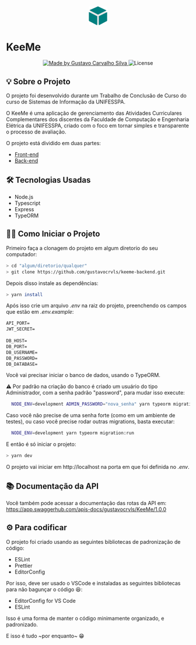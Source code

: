 <p align="center">
  <img src="https://github.com/gustavocrvls/icons/blob/f9f809ad6c69d21ca1c5149f2b910ea9e294d43a/keeme.png" width="50"/>
</p>

# KeeMe

<p align="center">
  <a href="https://rocketseat.com.br">
    <img alt="Made by Gustavo Carvalho Silva" src="https://img.shields.io/badge/made%20by-Gustavo%20Carvalho%20Silva-008080">
  </a>
  <img alt="License" src="https://img.shields.io/badge/license-MIT-008080">
</p>

## 💡 Sobre o Projeto

O projeto foi desenvolvido durante um Trabalho de Conclusão de Curso do curso de Sistemas de Informação da UNIFESSPA.

O KeeMe é uma aplicação de gerenciamento das Atividades Curriculares Complementares dos discentes da Faculdade de Computação e Engenharia Elétrica da UNIFESSPA, criado com o foco em tornar simples e transparente o processo de avaliação.

O projeto está dividido em duas partes:
- [Front-end](https://github.com/gustavocrvls/keeme-frontend)
- [Back-end](https://github.com/gustavocrvls/keeme-backend)

## 🛠 Tecnologias Usadas
- Node.js
- Typescript
- Express
- TypeORM

## 🧙‍♂️ Como Iniciar o Projeto

Primeiro faça a clonagem do projeto em algum diretorio do seu computador:
```bash
> cd "algum/diretorio/qualquer"
> git clone https://github.com/gustavocrvls/keeme-backend.git
```
Depois disso instale as dependências:
```bash
> yarn install
```
Após isso crie um arquivo _.env_ na raiz do projeto, preenchendo os campos que estão em _.env.example_:

```env
API_PORT=
JWT_SECRET=

DB_HOST=
DB_PORT=
DB_USERNAME=
DB_PASSWORD=
DB_DATABASE=
```

Você vai precisar iniciar o banco de dados, usando o TypeORM.

⚠ Por padrão na criação do banco é criado um usuário do tipo Administrador, com a senha padrão "password", para mudar isso execute:
```bash
  NODE_ENV=development ADMIN_PASSWORD="nova_senha" yarn typeorm migration:run
```

Caso você não precise de uma senha forte (como em um ambiente de testes), ou caso você precise rodar outras migrations, basta executar:
```bash
  NODE_ENV=development yarn typeorm migration:run
```

E então é só iniciar o projeto:
```bash
> yarn dev
```

O projeto vai iniciar em http://localhost na porta em que foi definida no _.env_.

## 📚 Documentação da API

Você também pode acessar a documentação das rotas da API em:
https://app.swaggerhub.com/apis-docs/gustavocrvls/KeeMe/1.0.0

## ⚙ Para codificar

O projeto foi criado usando as seguintes bibliotecas de padronização de código:
- ESLint
- Prettier
- EditorConfig

Por isso, deve ser usado o VSCode e instaladas as seguintes bibliotecas para não bagunçar o código 😆:
- EditorConfig for VS Code
- ESLint

Isso é uma forma de manter o código minimamente organizado, e padronizado.

E isso é tudo ~por enquanto~ 😁
